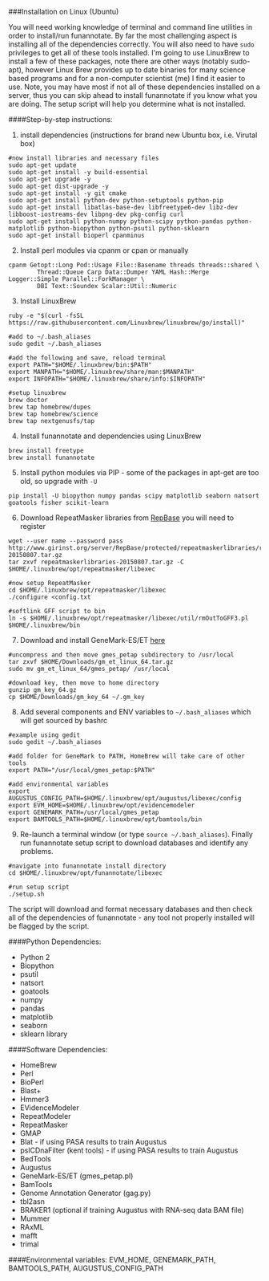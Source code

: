 ###Installation on Linux (Ubuntu)

You will need working knowledge of terminal and command line utilities in order to install/run funannotate.  By far the most challenging aspect is installing all of the dependencies correctly. You will also need to have `sudo` privileges to get all of these tools installed.  I'm going to use LinuxBrew to install a few of these packages, note there are other ways (notably sudo-apt), however Linux Brew provides up to date binaries for many science based programs and for a non-computer scientist (me) I find it easier to use.  Note, you may have most if not all of these dependencies installed on a server, thus you can skip ahead to install funannotate if you know what you are doing.  The setup script will help you determine what is not installed.

####Step-by-step instructions:


1) install dependencies (instructions for brand new Ubuntu box, i.e. Virutal box)
```
#now install libraries and necessary files
sudo apt-get update
sudo apt-get install -y build-essential
sudo apt-get upgrade -y
sudo apt-get dist-upgrade -y
sudo apt-get install -y git cmake
sudo apt-get install python-dev python-setuptools python-pip
sudo apt-get install libatlas-base-dev libfreetype6-dev libz-dev libboost-iostreams-dev libpng-dev pkg-config curl
sudo apt-get install python-numpy python-scipy python-pandas python-matplotlib python-biopython python-psutil python-sklearn
sudo apt-get install bioperl cpanminus
```

2) Install perl modules via cpanm or cpan or manually
```
cpanm Getopt::Long Pod::Usage File::Basename threads threads::shared \
        Thread::Queue Carp Data::Dumper YAML Hash::Merge Logger::Simple Parallel::ForkManager \
        DBI Text::Soundex Scalar::Util::Numeric
```

3) Install LinuxBrew
```
ruby -e "$(curl -fsSL https://raw.githubusercontent.com/Linuxbrew/linuxbrew/go/install)"

#add to ~/.bash_aliases
sudo gedit ~/.bash_aliases

#add the following and save, reload terminal
export PATH="$HOME/.linuxbrew/bin:$PATH"
export MANPATH="$HOME/.linuxbrew/share/man:$MANPATH"
export INFOPATH="$HOME/.linuxbrew/share/info:$INFOPATH"

#setup linuxbrew
brew doctor
brew tap homebrew/dupes
brew tap homebrew/science
brew tap nextgenusfs/tap
```

4) Install funannotate and dependencies using LinuxBrew
```
brew install freetype
brew install funannotate
```

5) Install python modules via PIP - some of the packages in apt-get are too old, so upgrade with `-U`
```
pip install -U biopython numpy pandas scipy matplotlib seaborn natsort goatools fisher scikit-learn
```

6) Download RepeatMasker libraries from [RepBase](http://www.girinst.org/repbase/) you will need to register
```
wget --user name --password pass http://www.girinst.org/server/RepBase/protected/repeatmaskerlibraries/repeatmaskerlibraries-20150807.tar.gz
tar zxvf repeatmaskerlibraries-20150807.tar.gz -C $HOME/.linuxbrew/opt/repeatmasker/libexec

#now setup RepeatMasker
cd $HOME/.linuxbrew/opt/repeatmasker/libexec
./configure <config.txt

#softlink GFF script to bin
ln -s $HOME/.linuxbrew/opt/repeatmasker/libexec/util/rmOutToGFF3.pl $HOME/.linuxbrew/bin
```

7) Download and install GeneMark-ES/ET [here](http://exon.gatech.edu/GeneMark/license_download.cgi)
```
#uncompress and then move gmes_petap subdirectory to /usr/local
tar zxvf $HOME/Downloads/gm_et_linux_64.tar.gz
sudo mv gm_et_linux_64/gmes_petap/ /usr/local

#download key, then move to home directory
gunzip gm_key_64.gz
cp $HOME/Downloads/gm_key_64 ~/.gm_key
```

8) Add several components and ENV variables to `~/.bash_aliases` which will get sourced by bashrc
```
#example using gedit
sudo gedit ~/.bash_aliases

#add folder for GeneMark to PATH, HomeBrew will take care of other tools
export PATH="/usr/local/gmes_petap:$PATH"

#add environmental variables
export AUGUSTUS_CONFIG_PATH=$HOME/.linuxbrew/opt/augustus/libexec/config
export EVM_HOME=$HOME/.linuxbrew/opt/evidencemodeler
export GENEMARK_PATH=/usr/local/gmes_petap
export BAMTOOLS_PATH=$HOME/.linuxbrew/opt/bamtools/bin
```

9) Re-launch a terminal window (or type `source ~/.bash_aliases`). Finally run funannotate setup script to download databases and identify any problems.
```
#navigate into funannotate install directory
cd $HOME/.linuxbrew/opt/funannotate/libexec

#run setup script
./setup.sh
```
The script will download and format necessary databases and then check all of the dependencies of funannotate - any tool not properly installed will be flagged by the script.


####Python Dependencies:
* Python 2
* Biopython
* psutil
* natsort
* goatools
* numpy
* pandas
* matplotlib
* seaborn
* sklearn library

####Software Dependencies:
* HomeBrew
* Perl
* BioPerl
* Blast+
* Hmmer3
* EVidenceModeler
* RepeatModeler
* RepeatMasker
* GMAP
* Blat - if using PASA results to train Augustus
* pslCDnaFilter (kent tools) - if using PASA results to train Augustus
* BedTools
* Augustus
* GeneMark-ES/ET (gmes_petap.pl)
* BamTools
* Genome Annotation Generator (gag.py)
* tbl2asn
* BRAKER1 (optional if training Augustus with RNA-seq data BAM file)
* Mummer
* RAxML
* mafft
* trimal

####Environmental variables:
EVM_HOME, GENEMARK_PATH, BAMTOOLS_PATH, AUGUSTUS_CONFIG_PATH

